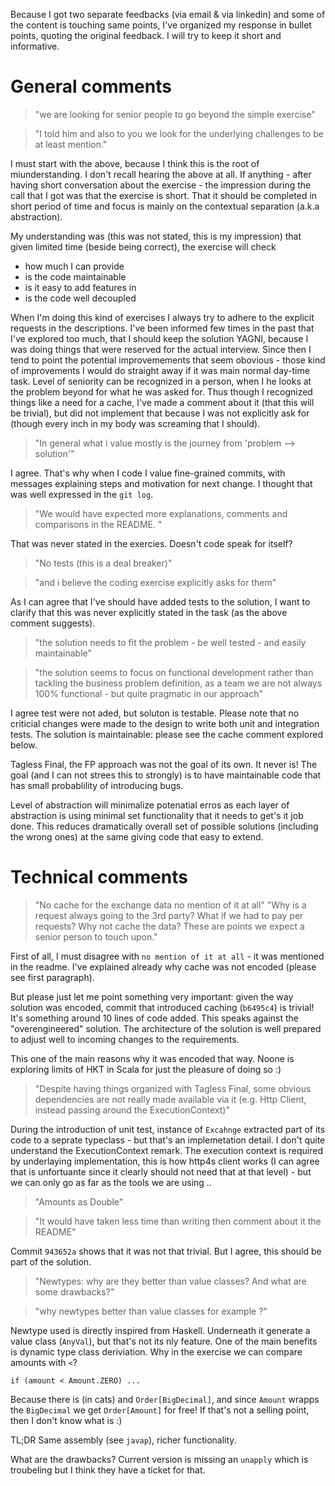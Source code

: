 Because I got two separate feedbacks (via email & via linkedin) and some of the content is touching same points, I've organized my response in bullet points, quoting the original feedback. I will try to keep it short and informative.

# General comments

> "we are looking for senior people to go beyond the simple exercise"

> "I told him and also to you we look for the underlying challenges to be at least mention."

I must start with the above, because I think this is the root of miunderstanding. I don't recall hearing the above at all. If anything - after having short conversation about the exercise -  the impression during the call that I got was that the exercise is short. That it should be completed in short period of time and focus is mainly on the contextual separation (a.k.a abstraction).

My understanding was (this was not stated, this is my impression) that given limited time (beside being correct), the exercise will check

* how much I can provide
* is the code maintainable
* is it easy to add features in
* is the code well decoupled

When I'm doing this kind of exercises I always try to adhere to the explicit requests in the descriptions. I've been informed few times in the past that I've explored too much, that I should keep the solution YAGNI, because I was doing things that were reserved for the actual interview. Since then I tend to point the potential improvemements that seem obovious - those kind of improvements I would do straight away if it was main normal day-time task. Level of seniority can be recognized in a person, when I he looks at the problem beyond for what he was asked for.
Thus though I recognized things like a need for a cache, I've made a comment about it (that this will be trivial), but did not implement that because I was not explicitly ask for (though every inch in my body was screaming that I should).

> "In general what i value mostly is the journey from 'problem --> solution'"

I agree. That's why when I code I value fine-grained commits, with messages explaining steps and motivation for next change. I thought that was well expressed in the `git log`.

> "We would have expected more explanations, comments and comparisons in the README. "

That was never stated in the exercies. Doesn't code speak for itself?

> "No tests (this is a deal breaker)"

> "and i believe the coding exercise explicitly asks for them"

As I can agree that I've should have added tests to the solution, I want to clarify that this was never explicitly stated in the task (as the above comment suggests).

> "the solution needs to fit the problem - be well tested - and easily maintainable"

> "the solution seems to focus on functional development rather than tackling the business problem definition, as a team we are not always 100% functional - but quite pragmatic in our approach"

I agree test were not aded, but soluton is testable. Please note that no criticial changes were made to the design to write both unit and integration tests.
The solution is maintainable: please see the cache comment explored below.

Tagless Final, the FP approach was not the goal of its own. It never is! The goal (and I can not strees this to strongly) is to have maintainable code that has small probablility of introducing bugs.

Level of abstraction will minimalize potenatial erros as each layer of abstraction is using minimal set functionality that it needs to get's it job done. This reduces dramatically overall set of possible solutions (including the wrong ones) at the same giving code that easy to extend.

# Technical comments

> "No cache for the exchange data no mention of it at all"
> "Why is a request always going to the 3rd party? What if we had to pay per requests? Why not cache the data? These are points we expect a senior person to touch upon."

First of all, I must disagree with `no mention of it at all` - it was mentioned in the readme.
I've explained already why cache was not encoded (please see first paragraph).

But please just let me point something very important: given the way solution was encoded, commit that introduced caching (`b6495c4`) is trivial! It's something around 10 lines of code added. This speaks against the "overengineered" solution. The architecture of the solution is well prepared to adjust well to incoming changes to the requirements.

This one of the main reasons why it was encoded that way. Noone is exploring limits of HKT in Scala for just the pleasure of doing so :)

> "Despite having things organized with Tagless Final, some obvious dependencies are not really made available via it (e.g. Http Client, instead passing around the ExecutionContext)"

During the introduction of unit test, instance of `Excahnge` extracted part of its code to a seprate typeclass - but that's an implemetation detail. I don't quite understand the ExecutionContext remark. The execution context is required by underlaying implementation, this is how http4s client works (I can agree that is unfortuante since it clearly should not need that at that level) - but we can only go as far as the tools we are using
..

> "Amounts as Double"

> "It would have taken less time than writing then comment about it the README"

Commit `943652a` shows that it was not that trivial. But I agree, this should be part of the solution.

> "Newtypes: why are they better than value classes? And what are some drawbacks?"

> "why newtypes better than value classes for example ?"

Newtype used is directly inspired from Haskell. Underneath it generate a value class (`AnyVal`), but that's not its nly feature. One of the main benefits is dynamic type class deriviation.
Why in the exercise we can compare amounts with `<`?

```
if (amount < Amount.ZERO) ...
```

Because there is (in cats) and `Order[BigDecimal]`, and since `Amount` wrapps the `BigDecimal` we get `Order[Amount]` for free! If that's not a selling point, then I don't know what is :)

TL;DR Same assembly (see `javap`), richer functionality.

What are the drawbacks? Current version is missing an `unapply` which is troubeling but I think they have a ticket for that.







